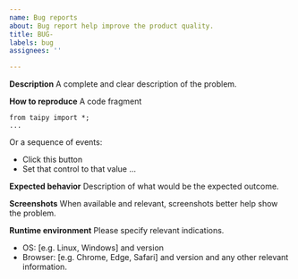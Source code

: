 ```yaml
---
name: Bug reports
about: Bug report help improve the product quality.
title: BUG-
labels: bug
assignees: ''

---
```


**Description**
A complete and clear description of the problem.

**How to reproduce**
A code fragment
```
from taipy import *;
...
```

Or a sequence of events:
- Click this button
- Set that control to that value
...

**Expected behavior**
Description of what would be the expected outcome.

**Screenshots**
When available and relevant, screenshots better help show the problem.

**Runtime environment**
Please specify relevant indications.
 - OS: [e.g. Linux, Windows] and version
 - Browser: [e.g. Chrome, Edge, Safari] and version
and any other relevant information.
